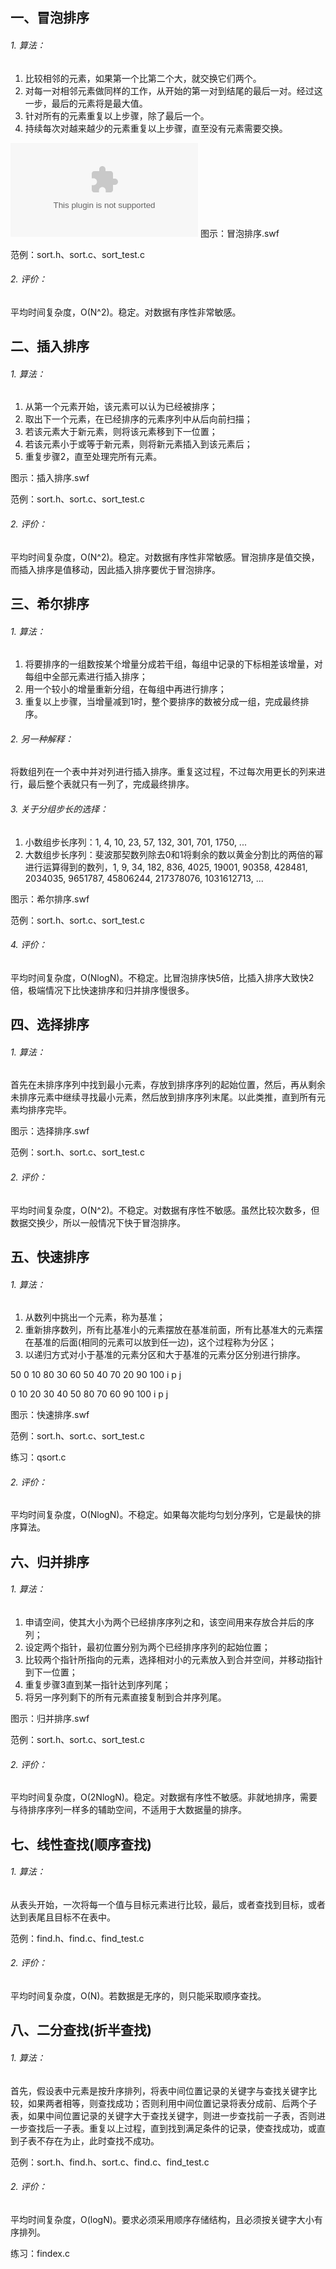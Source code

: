 ## 一、冒泡排序

###### 1. 算法：

1) 比较相邻的元素，如果第一个比第二个大，就交换它们两个。
2) 对每一对相邻元素做同样的工作，从开始的第一对到结尾的最后一对。经过这一步，最后的元素将是最大值。
3) 针对所有的元素重复以上步骤，除了最后一个。
4) 持续每次对越来越少的元素重复以上步骤，直至没有元素需要交换。

![](https://github.com/DuffAb/funny_shit/blob/master/DataStructure/Sample/Sort/images/%E5%86%92%E6%B3%A1%E6%8E%92%E5%BA%8F.swf)
图示：冒泡排序.swf

范例：sort.h、sort.c、sort_test.c

###### 2. 评价：
平均时间复杂度，O(N^2)。稳定。对数据有序性非常敏感。

## 二、插入排序

###### 1. 算法：

1) 从第一个元素开始，该元素可以认为已经被排序；
2) 取出下一个元素，在已经排序的元素序列中从后向前扫描；
3) 若该元素大于新元素，则将该元素移到下一位置；
4) 若该元素小于或等于新元素，则将新元素插入到该元素后；
5) 重复步骤2，直至处理完所有元素。

图示：插入排序.swf

范例：sort.h、sort.c、sort_test.c

###### 2. 评价：
平均时间复杂度，O(N^2)。稳定。对数据有序性非常敏感。冒泡排序是值交换，而插入排序是值移动，因此插入排序要优于冒泡排序。

## 三、希尔排序

###### 1. 算法：

1) 将要排序的一组数按某个增量分成若干组，每组中记录的下标相差该增量，对每组中全部元素进行插入排序；
2) 用一个较小的增量重新分组，在每组中再进行排序；
3) 重复以上步骤，当增量减到1时，整个要排序的数被分成一组，完成最终排序。

###### 2. 另一种解释：
将数组列在一个表中并对列进行插入排序。重复这过程，不过每次用更长的列来进行，最后整个表就只有一列了，完成最终排序。

###### 3. 关于分组步长的选择：

1) 小数组步长序列：1, 4, 10, 23, 57, 132, 301, 701, 1750, ...
2) 大数组步长序列：斐波那契数列除去0和1将剩余的数以黄金分割比的两倍的幂进行运算得到的数列，1, 9, 34, 182, 836, 4025, 19001, 90358, 428481, 2034035, 9651787, 45806244, 217378076, 1031612713, ...

图示：希尔排序.swf

范例：sort.h、sort.c、sort_test.c

###### 4. 评价：
平均时间复杂度，O(NlogN)。不稳定。比冒泡排序快5倍，比插入排序大致快2倍，极端情况下比快速排序和归并排序慢很多。

## 四、选择排序

###### 1. 算法：
首先在未排序序列中找到最小元素，存放到排序序列的起始位置，然后，再从剩余未排序元素中继续寻找最小元素，然后放到排序序列末尾。以此类推，直到所有元素均排序完毕。

图示：选择排序.swf

范例：sort.h、sort.c、sort_test.c

###### 2. 评价：
平均时间复杂度，O(N^2)。不稳定。对数据有序性不敏感。虽然比较次数多，但数据交换少，所以一般情况下快于冒泡排序。

## 五、快速排序

###### 1. 算法：

1) 从数列中挑出一个元素，称为基准；
2) 重新排序数列，所有比基准小的元素摆放在基准前面，所有比基准大的元素摆在基准的后面(相同的元素可以放到任一边)，这个过程称为分区；
3) 以递归方式对小于基准的元素分区和大于基准的元素分区分别进行排序。

50
0 10 80 30 60 50 40 70 20 90 100
i
              p
                             j

0 10 20 30 40 50 80 70 60 90 100
              i
              p
              j


图示：快速排序.swf

范例：sort.h、sort.c、sort_test.c

练习：qsort.c

###### 2. 评价：
平均时间复杂度，O(NlogN)。不稳定。如果每次能均匀划分序列，它是最快的排序算法。

## 六、归并排序

###### 1. 算法：

1) 申请空间，使其大小为两个已经排序序列之和，该空间用来存放合并后的序列；
2) 设定两个指针，最初位置分别为两个已经排序序列的起始位置；
3) 比较两个指针所指向的元素，选择相对小的元素放入到合并空间，并移动指针到下一位置；
4) 重复步骤3直到某一指针达到序列尾；
5) 将另一序列剩下的所有元素直接复制到合并序列尾。

图示：归并排序.swf

范例：sort.h、sort.c、sort_test.c

###### 2. 评价：
平均时间复杂度，O(2NlogN)。稳定。对数据有序性不敏感。非就地排序，需要与待排序序列一样多的辅助空间，不适用于大数据量的排序。

## 七、线性查找(顺序查找)

###### 1. 算法：
从表头开始，一次将每一个值与目标元素进行比较，最后，或者查找到目标，或者达到表尾且目标不在表中。

范例：find.h、find.c、find_test.c

###### 2. 评价：
平均时间复杂度，O(N)。若数据是无序的，则只能采取顺序查找。

## 八、二分查找(折半查找)

###### 1. 算法：
首先，假设表中元素是按升序排列，将表中间位置记录的关键字与查找关键字比较，如果两者相等，则查找成功；否则利用中间位置记录将表分成前、后两个子表，如果中间位置记录的关键字大于查找关键字，则进一步查找前一子表，否则进一步查找后一子表。重复以上过程，直到找到满足条件的记录，使查找成功，或直到子表不存在为止，此时查找不成功。

范例：sort.h、find.h、sort.c、find.c、find_test.c

###### 2. 评价：
平均时间复杂度，O(logN)。要求必须采用顺序存储结构，且必须按关键字大小有序排列。

练习：findex.c
